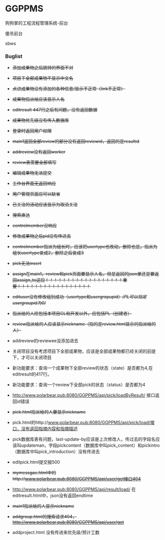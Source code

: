 # GGPPMS
狗狗掌的工程流程管理系统-前台

傻吊前台

sbws

### Buglist

* ~~添加成果物之后跳转的界面不对~~

* ~~项目下全部成果物不显示中文名~~

* ~~点进成果物没有添加的各种信息/显示不正常（link不正常）~~

* ~~成果物指派给应该显示人名~~

* ~~editresult 447行之后有问题，没有返回数据~~

* ~~成果物优先级没有传入数据库~~

* ~~登录时返回用户权限~~

* ~~main1返回全部review的部分没有返回reviewid，返回的是resultid~~

* ~~addreview没有返回worker~~

* ~~review表需要全部填写~~

* ~~编辑成果物无法提交~~

* ~~工作台界面无返回响应~~

* ~~用户管理页面应可以缺省~~

* ~~已关注的活动应该显示为取消关注~~

* ~~搜索直达~~

* ~~controlmember没响应~~

* ~~修改成果物之后pid没有传进去~~

* ~~controlmember指派为组长时，应该把usertype也改动，删除也是。指派为组长usertype变成2，删除之后变成3~~

* ~~pick无法insert~~

* ~~assign在main1，review和pick页面要显示人名，但是返回的json里还是要返回assign_to这段！！！！！！！！！！！！！！！！！！重要！！！！！！！！！！！！！！！！！~~

* ~~edituser没有修改组别成功（usertype和usergropupid）/*PL可以指定usergroupid为0*/~~

* ~~指派给的人除包括本项目GL和开发以外，应包括PL（创建者）~~

* ~~review指派给的人应该显示nickname（指的是review.html显示的指派给的人）~~

* addreview的reviewee没添加进去

* 关闭项目没有考虑项目下全部成果物，应该是全部成果物都已经关闭的前提下，才可以关闭项目

* 新功能要求：查询一个成果物下全部review的状态（state）是否都为4,在editresult的417行。

* 新功能要求：查询一个review下全部pick的状态（status）是否都为4

* http://www.polarbear.pub:8080/GGPPMS/api/pick/loadByResult/ 接口返回id错误

* ~~pick.html指派给的人要显示nickname~~

* pick.html的http://www.polarbear.pub:8080/GGPPMS/api/pick/load/接口，没有返回指摘内容和指摘描述

* pick数据库表有问题，last-update-by应该是上次修改人，传过去的字段名应该叫updateman，字段pickcontent（数据库中叫pick_content）和pickintro（数据库中叫pick_introduction）没有传进去

* editpick.html提交报500

* ~~mymessgae.html中的http://www.polarbear.pub:8080/GGPPMS/api/user/get接口404~~

* http://www.polarbear.pub:8080/GGPPMS/api/result/load/ 在editresult.html中，json没有返回endtime

* ~~main1指派给的人显示nickname~~

* ~~addgroup.html的搜索请求404，http://www.polarbear.pub:8080/GGPPMS/api/user/get~~

* addproject.html 没有传进来优先级/预计工数

